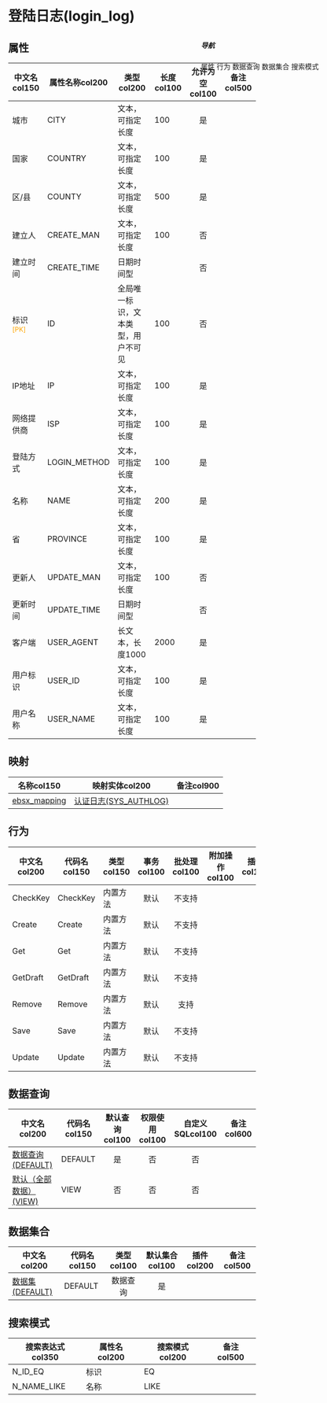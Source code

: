 # 登陆日志(login_log)  <!-- {docsify-ignore-all} -->


## 属性
|    中文名col150 | 属性名称col200           | 类型col200     | 长度col100    |允许为空col100    |  备注col500  |
| --------   |------------| -----  | -----  | :----: | -------- |
|城市|CITY|文本，可指定长度|100|是||
|国家|COUNTRY|文本，可指定长度|100|是||
|区/县|COUNTY|文本，可指定长度|500|是||
|建立人|CREATE_MAN|文本，可指定长度|100|否||
|建立时间|CREATE_TIME|日期时间型||否||
|标识<sup class="footnote-symbol"><font color=orange>[PK]</font></sup>|ID|全局唯一标识，文本类型，用户不可见|100|否||
|IP地址|IP|文本，可指定长度|100|是||
|网络提供商|ISP|文本，可指定长度|100|是||
|登陆方式|LOGIN_METHOD|文本，可指定长度|100|是||
|名称|NAME|文本，可指定长度|200|是||
|省|PROVINCE|文本，可指定长度|100|是||
|更新人|UPDATE_MAN|文本，可指定长度|100|否||
|更新时间|UPDATE_TIME|日期时间型||否||
|客户端|USER_AGENT|长文本，长度1000|2000|是||
|用户标识|USER_ID|文本，可指定长度|100|是||
|用户名称|USER_NAME|文本，可指定长度|100|是||


## 映射
| 名称col150    | 映射实体col200   | 备注col900  |
| -------- |----------  |----- |
|[ebsx_mapping](module/Base/login_log/demap/ebsx_mapping)|[认证日志(SYS_AUTHLOG)](module/ebsx/AuthLog)||

## 行为
| 中文名col200    | 代码名col150    | 类型col150    | 事务col100   | 批处理col100   | 附加操作col100  | 插件col150    |  备注col300  |
| -------- |---------- |----------- |:----:|:----:|---------| ----- | ----- |
|CheckKey|CheckKey|内置方法|默认|不支持||||
|Create|Create|内置方法|默认|不支持||||
|Get|Get|内置方法|默认|不支持||||
|GetDraft|GetDraft|内置方法|默认|不支持||||
|Remove|Remove|内置方法|默认|支持||||
|Save|Save|内置方法|默认|不支持||||
|Update|Update|内置方法|默认|不支持||||

## 数据查询
| 中文名col200    | 代码名col150    | 默认查询col100 | 权限使用col100 | 自定义SQLcol100 |  备注col600|
| --------  | --------   | :----:  |:----:  | :----:  |----- |
|[数据查询(DEFAULT)](module/Base/login_log/query/Default)|DEFAULT|是|否 |否 ||
|[默认（全部数据）(VIEW)](module/Base/login_log/query/View)|VIEW|否|否 |否 ||

## 数据集合
| 中文名col200  | 代码名col150  | 类型col100 | 默认集合col100 |   插件col200|   备注col500|
| --------  | --------   | :----:   | :----:   | ----- |----- |
|[数据集(DEFAULT)](module/Base/login_log/dataset/Default)|DEFAULT|数据查询|是|||

## 搜索模式
|   搜索表达式col350   |    属性名col200    |    搜索模式col200        |备注col500  |
| -------- |------------|------------|------|
|N_ID_EQ|标识|EQ||
|N_NAME_LIKE|名称|LIKE||

<div style="display: block; overflow: hidden; position: fixed; top: 140px; right: 100px;">

##### 导航
<el-anchor >
<el-anchor-link :href="`#/module/Base/login_log?id=属性`">
  属性
</el-anchor-link>
<el-anchor-link :href="`#/module/Base/login_log?id=行为`">
  行为
</el-anchor-link>
<el-anchor-link :href="`#/module/Base/login_log?id=数据查询`">
  数据查询
</el-anchor-link>
<el-anchor-link :href="`#/module/Base/login_log?id=数据集合`">
  数据集合
</el-anchor-link>
<el-anchor-link :href="`#/module/Base/login_log?id=搜索模式`">
  搜索模式
</el-anchor-link>
</el-anchor>
</div>

<script>
 const { createApp } = Vue
  createApp({
    data() {
      return {



      }
    },
    methods: {
    }
  }).use(ElementPlus).mount('#app')
</script>